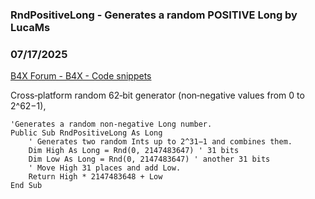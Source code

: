 ###  RndPositiveLong - Generates a random POSITIVE Long by LucaMs
### 07/17/2025
[B4X Forum - B4X - Code snippets](https://www.b4x.com/android/forum/threads/167820/)

Cross‑platform random 62‑bit generator (non‑negative values from 0 to 2^62−1),  
  

```B4X
'Generates a random non-negative Long number.  
Public Sub RndPositiveLong As Long  
    ' Generates two random Ints up to 2^31−1 and combines them.  
    Dim High As Long = Rnd(0, 2147483647) ' 31 bits  
    Dim Low As Long = Rnd(0, 2147483647) ' another 31 bits  
    ' Move High 31 places and add Low.  
    Return High * 2147483648 + Low  
End Sub
```